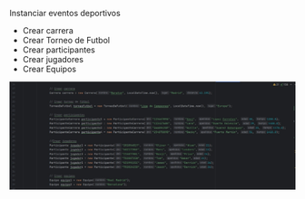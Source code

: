 Instanciar eventos deportivos

- Crear carrera
- Crear Torneo de Futbol
- Crear participantes
- Crear jugadores
- Crear Equipos

![P1.jpg](P1.jpg)
